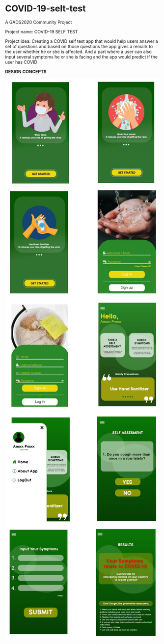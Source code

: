 # COVID-19-selt-test
A GADS2020 Community Project

Project name: COVID-19 SELF TEST

Project idea: Creating a COVID self test app that would help users answer a set of questions and based on those questions the app gives a remark to the user whether he or she is affected. And a part where a user can also input several symptoms he or she is facing and the app would predict if the user has COVID

<b>DESIGN CONCEPTS</b>

<img src="https://github.com/Mobile-health-28/COVID-19-selt-test/blob/main/assets/screenshots/Screenshot%20(843).png">
<img src="https://github.com/Mobile-health-28/COVID-19-selt-test/blob/main/assets/screenshots/Screenshot%20(844).png">
<img src="https://github.com/Mobile-health-28/COVID-19-selt-test/blob/main/assets/screenshots/Screenshot%20(845).png">
<img src="https://github.com/Mobile-health-28/COVID-19-selt-test/blob/main/assets/screenshots/Screenshot%20(846).png">
<img src="https://github.com/Mobile-health-28/COVID-19-selt-test/blob/main/assets/screenshots/Screenshot%20(847).png">
